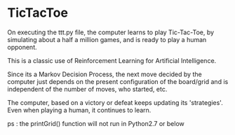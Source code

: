 TicTacToe
=========

On executing the ttt.py file, the computer learns to play Tic-Tac-Toe, by simulating about a half a million games, and is ready to play a human opponent.

This is a classic use of Reinforcement Learning for Artificial Intelligence.

Since its a Markov Decision Process, the next move decided by the computer just depends on the present configuration of the board/grid and is independent of the number of moves, who started, etc.

The computer, based on a victory or defeat keeps updating its 'strategies'. Even when playing a human, it continues to learn.

ps : the printGrid() function will not run in Python2.7 or below
